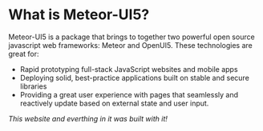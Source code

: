 # What is Meteor-UI5?
Meteor-UI5 is a package that brings to together two powerful open source javascript web frameworks: Meteor and OpenUI5. These technologies are great for:
* Rapid prototyping full-stack JavaScript websites and mobile apps
* Deploying solid, best-practice applications built on stable and secure libraries
* Providing a great user experience with pages that seamlessly and reactively update based on external state and user input.

_This website and everthing in it was built with it!_
